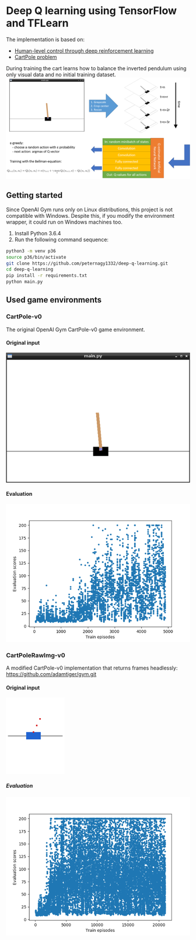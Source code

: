 # Deep Q learning using TensorFlow and TFLearn

The implementation is based on:
  - [Human-level control through deep reinforcement learning](https://www.nature.com/nature/journal/v518/n7540/full/nature14236.htm)
  - [CartPole problem](https://gym.openai.com/envs/CartPole-v0/)

During training the cart learns how to balance the inverted pendulum using only visual data and no initial training dataset.
![Summary](https://github.com/peternagy1332/deep-q-learning/blob/master/assets/CartPole-v0/summary.png?raw=true)

## Getting started
Since OpenAI Gym runs only on Linux distributions, this project is not compatible with Windows. Despite this, if you modify the environment wrapper, it could run on Windows machines too.

1. Install Python 3.6.4
1. Run the following command sequence:

```bash
python3 -m venv p36
source p36/bin/activate
git clone https://github.com/peternagy1332/deep-q-learning.git
cd deep-q-learning
pip install -r requirements.txt
python main.py
```
## Used game environments

### CartPole-v0
The original OpenAI Gym CartPole-v0 game environment.

#### Original input
![CartPole-v0](https://github.com/peternagy1332/deep-q-learning/blob/master/assets/CartPole-v0/original.png?raw=true)

#### Evaluation
![CartPole-v0-eval](https://github.com/peternagy1332/deep-q-learning/blob/master/models/model-CartPole-v0/eval.png?raw=true)

### CartPoleRawImg-v0
A modified CartPole-v0 implementation that returns frames headlessly: https://github.com/adamtiger/gym.git

#### Original input
![CartPoleRawImg-v0](https://github.com/peternagy1332/deep-q-learning/blob/master/assets/CartPoleRawImg-v0/original.png?raw=true)

##### Evaluation
![CartPoleRawImg-v0-eval](https://github.com/peternagy1332/deep-q-learning/blob/master/models/model-CartPoleRawImg-v0/eval.png?raw=true)
